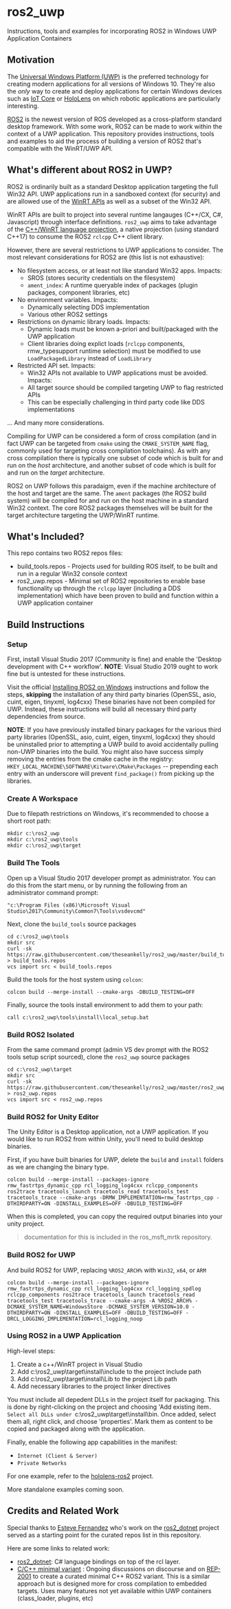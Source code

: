 # ros2_uwp
Instructions, tools and examples for incorporating ROS2 in Windows UWP
Application Containers

## Motivation

The [Universal Windows Platform (UWP)](https://docs.microsoft.com/en-us/windows/uwp/get-started/universal-application-platform-guide)
is the preferred technology for creating modern applications for all versions
of Windows 10. They're also the *only* way to create and deploy applications
for certain Windows devices such as [IoT Core](https://developer.microsoft.com/en-us/windows/iot/)
or [HoloLens](https://www.microsoft.com/en-us/hololens) on which robotic
applications are particularly interesting.

[ROS2](https://index.ros.org/doc/ros2/) is the newest version of ROS developed
as a cross-platform standard desktop framework. With some work, ROS2 can be
made to work within the context of a UWP application. This repository provides
instructions, tools and examples to aid the process of building a version of
ROS2 that's compatible with the WinRT/UWP API.

## What's different about ROS2 in UWP?

ROS2 is ordinarily built as a standard Desktop application targeting the full
Win32 API. UWP applications run in a sandboxed context (for security) and are
allowed use of the [WinRT APIs](https://github.com/MicrosoftDocs/winrt-api)
as well as a subset of the Win32 API.

WinRT APIs are built to project into several runtime langauges (C++/CX, C#,
Javascript) through interface definitions. `ros2_uwp` aims to take advantage of
the [C++/WinRT language projection](https://docs.microsoft.com/en-us/windows/uwp/cpp-and-winrt-apis/),
a native projection (using standard C++17) to consume the ROS2 `rclcpp` C++
client library.

However, there are several restrictions to UWP applications to consider. The
most relevant considerations for ROS2 are (this list is not exhaustive):
* No filesystem access, or at least not like standard Win32 apps. Impacts:
  * SROS (stores security credentials on the filesystem)
  * `ament_index`: A runtime queryable index of packages (plugin packages,
  component libraries, etc)
* No environment variables. Impacts:
  * Dynamically selecting DDS implementation
  * Various other ROS2 settings
* Restrictions on dynamic library loads. Impacts:
  * Dynamic loads must be known a-priori and built/packaged with the UWP
  application
  * Client libraries doing explict loads (`rclcpp` components, rmw_typesupport
  runtime selection) must be modified to use `LoadPackagedLibrary` instead of
  `LoadLibrary`
* Restricted API set. Impacts:
  * Win32 APIs not available to UWP applications must be avoided. Impacts:
  * All target source should be compiled targeting UWP to flag restricted APIs
  * This can be especially challenging in third party code like DDS
  implementations

... And many more considerations.

Compiling for UWP can be considered a form of cross compilation (and in fact
UWP can be targeted from `cmake` using the `CMAKE_SYSTEM_NAME` flag, commonly
used for targeting cross compilation toolchains). As with any cross compilation
there is typically one subset of code which is built for and run on the
*host* architecture, and another subset of code which is built for and run on
the *target* architecture.

ROS2 on UWP follows this paradaigm, even if the machine architecture of the
host and target are the same. The `ament` packages (the ROS2 build system) will
be compiled for and run on the host machine in a standard Win32 context. The
core ROS2 packages themselves will be built for the target architecture
targeting the UWP/WinRT runtime.


## What's Included?

This repo contains two ROS2 repos files:
* build_tools.repos - Projects used for building ROS itself, to be built and
run in a regular Win32 console context
* ros2_uwp.repos - Minimal set of ROS2 repositories to enable base
functionality up through the `rclcpp` layer (including a DDS implementation)
which have been proven to build and function within a UWP application container

## Build Instructions

### Setup

First, install Visual Studio 2017 (Community is fine) and enable the 'Desktop
development with C++ workflow'. **NOTE**: Visual Studio 2019 ought to work fine
but is untested for these instructions.

Visit the official [Installing ROS2 on Windows](https://index.ros.org/doc/ros2/Installation/Dashing/Windows-Development-Setup/)
instructions and follow the steps, **skipping** the installation of any third
party binaries (OpenSSL, asio, cuint, eigen, tinyxml, log4cxx) These binaries
have not been compiled for UWP. Instead, these instructions will build all
necessary third party dependencies from source.

**NOTE**: If you have previously installed binary packages for the various
third party libraries (OpenSSL, asio, cuint, eigen, tinyxml, log4cxx) they
should be uninstalled prior to attempting a UWP build to avoid accidentally
pulling non-UWP binaries into the build. You might also have success simply
removing the entries from the cmake cache in the registry:
`HKEY_LOCAL_MACHINE\SOFTWARE\Kitware\CMake\Packages` -- prepending each entry
with an underscore will prevent `find_package()` from picking up the libraries.

### Create A Workspace

Due to filepath restrictions on Windows, it's recommended to choose a short
root path:

```
mkdir c:\ros2_uwp
mkdir c:\ros2_uwp\tools
mkdir c:\ros2_uwp\target
```

### Build The Tools

Open up a Visual Studio 2017 developer prompt as administrator. You can do this
from the start menu, or by running the following from an administrator command
prompt:
```
"c:\Program Files (x86)\Microsoft Visual Studio\2017\Community\Common7\Tools\vsdevcmd"
```

Next, clone the `build_tools` source packages
```
cd c:\ros2_uwp\tools
mkdir src
curl -sk https://raw.githubusercontent.com/theseankelly/ros2_uwp/master/build_tools.repos > build_tools.repos
vcs import src < build_tools.repos
```

Build the tools for the host system using `colcon`:
```
colcon build --merge-install --cmake-args -DBUILD_TESTING=OFF
```

Finally, source the tools install environment to add them to your path:
```
call c:\ros2_uwp\tools\install\local_setup.bat
```
### Build ROS2 Isolated

From the same command prompt (admin VS dev prompt with the ROS2 tools setup
script sourced), clone the `ros2_uwp` source packages
```
cd c:\ros2_uwp\target
mkdir src
curl -sk https://raw.githubusercontent.com/theseankelly/ros2_uwp/master/ros2_uwp.repos > ros2_uwp.repos
vcs import src < ros2_uwp.repos
```

### Build ROS2 for Unity Editor
The Unity Editor is a Desktop application, not a UWP application. If you would like to run ROS2 from within Unity, you'll need to build desktop binaries. 

First, if you have built binaries for UWP, delete the `build` and `install` folders as we are changing the binary type. 

``` batch
colcon build --merge-install --packages-ignore rmw_fastrtps_dynamic_cpp rcl_logging_log4cxx rclcpp_components ros2trace tracetools_launch tracetools_read tracetools_test tracetools_trace --cmake-args -DRMW_IMPLEMENTATION=rmw_fastrtps_cpp -DTHIRDPARTY=ON -DINSTALL_EXAMPLES=OFF -DBUILD_TESTING=OFF
```

When this is completed, you can copy the required output binaries into your unity project.

> documentation for this is included in the ros_msft_mrtk repository.

### Build ROS2 for UWP

And build ROS2 for UWP, replacing `%ROS2_ARCH%` with `Win32`, `x64`, or `ARM`
```
colcon build --merge-install --packages-ignore rmw_fastrtps_dynamic_cpp rcl_logging_log4cxx rcl_logging_spdlog rclcpp_components ros2trace tracetools_launch tracetools_read tracetools_test tracetools_trace --cmake-args -A %ROS2_ARCH% -DCMAKE_SYSTEM_NAME=WindowsStore -DCMAKE_SYSTEM_VERSION=10.0 -DTHIRDPARTY=ON -DINSTALL_EXAMPLES=OFF -DBUILD_TESTING=OFF -DRCL_LOGGING_IMPLEMENTATION=rcl_logging_noop
```

### Using ROS2 in a UWP Application

High-level steps:
1. Create a c++/WinRT project in Visual Studio
2. Add c:\ros2_uwp\target\install\include to the project include path
3. Add c:\ros2_uwp\target\install\Lib to the project Lib path
4. Add necessary libraries to the project linker directives

You must include all depedent DLLs in the project itself for packaging. This is
done by right-clicking on the project and choosing 'Add existing item`. Select
all DLLs under `c:\ros2_uwp\target\install\bin. Once added, select them all,
right click, and choose 'properties'. Mark them as content to be copied and
packaged along with the application.

Finally, enable the following app capabilities in the manifest:
* `Internet (Client & Server)`
* `Private Networks`

For one example, refer to the [hololens-ros2](https://github.com/theseankelly/hololens-ros2)
project.

More standalone examples coming soon.

## Credits and Related Work

Special thanks to [Esteve Fernandez](https://github.com/esteve) who's work on
the [ros2_dotnet](https://github.com/ros2-dotnet/ros2_dotnet) project served as
a starting point for the curated repos list in this repository.

Here are some links to related work:
* [ros2_dotnet](https://github.com/ros2-dotnet/ros2_dotnet): C# language
bindings on top of the rcl layer.
* [C/C++ minimal variant](https://discourse.ros.org/t/c-c-minimal-source-tree-only-ros2-variant/11760)
: Ongoing discussions on discourse and on [REP-2001](https://github.com/ros-infrastructure/rep/pull/231)
to create a curated minimal C++ ROS2 variant. This is a similar approach but
is designed more for cross compilation to embedded targets. Uses many features
not yet available within UWP containers (class_loader, plugins, etc)

